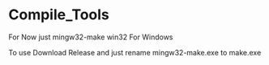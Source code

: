 # Compile_Tools
For Now just mingw32-make win32 For Windows

To use Download Release and just rename mingw32-make.exe to make.exe
